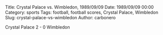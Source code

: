 Title: Crystal Palace vs. Wimbledon, 1989/09/09
Date: 1989/09/09 00:00
Category: sports
Tags: football, football scores, Crystal Palace, Wimbledon
Slug: crystal-palace-vs-wimbledon
Author: carbonero


Crystal Palace 2 - 0 Wimbledon
